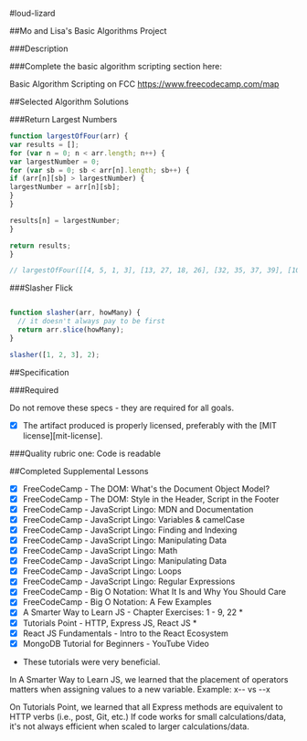 #loud-lizard

##Mo and Lisa's Basic Algorithms Project

###Description

###Complete the basic algorithm scripting section here:

Basic Algorithm Scripting on FCC
https://www.freecodecamp.com/map

##Selected Algorithm Solutions

###Return Largest Numbers
```javascript
function largestOfFour(arr) {
var results = [];
for (var n = 0; n < arr.length; n++) {
var largestNumber = 0;
for (var sb = 0; sb < arr[n].length; sb++) {
if (arr[n][sb] > largestNumber) {
largestNumber = arr[n][sb];
}
}

results[n] = largestNumber;
}

return results;
}

// largestOfFour([[4, 5, 1, 3], [13, 27, 18, 26], [32, 35, 37, 39], [1000, 1001, 857, 1]]);
```

###Slasher Flick
```javascript

function slasher(arr, howMany) {
  // it doesn't always pay to be first
  return arr.slice(howMany);
}

slasher([1, 2, 3], 2);
```

##Specification

###Required

Do not remove these specs - they are required for all goals.

 - [x] The artifact produced is properly licensed, preferably with the [MIT license][mit-license].

###Quality rubric one: Code is readable

##Completed Supplemental Lessons

 - [x] FreeCodeCamp - The DOM: What's the Document Object Model?
 - [x] FreeCodeCamp - The DOM: Style in the Header, Script in the Footer
 - [x] FreeCodeCamp - JavaScript Lingo: MDN and Documentation
 - [x] FreeCodeCamp - JavaScript Lingo: Variables & camelCase 
 - [x] FreeCodeCamp - JavaScript Lingo: Finding and Indexing 
 - [x] FreeCodeCamp - JavaScript Lingo: Manipulating Data 
 - [x] FreeCodeCamp - JavaScript Lingo: Math
 - [x] FreeCodeCamp - JavaScript Lingo: Manipulating Data 
 - [x] FreeCodeCamp - JavaScript Lingo: Loops
 - [x] FreeCodeCamp - JavaScript Lingo: Regular Expressions
 - [x] FreeCodeCamp - Big O Notation: What It Is and Why You Should Care
 - [x] FreeCodeCamp - Big O Notation: A Few Examples
 - [x] A Smarter Way to Learn JS - Chapter Exercises: 1 - 9, 22 *
 - [x] Tutorials Point - HTTP, Express JS, React JS * 
 - [x] React JS Fundamentals - Intro to the React Ecosystem
 - [x] MongoDB Tutorial for Beginners - YouTube Video
 
 * These tutorials were very beneficial. 
 
 In A Smarter Way to Learn JS, we learned that the placement of operators matters when assigning values to a new variable. Example: x-- vs --x
 
 On Tutorials Point, we learned that all Express methods are equivalent to HTTP verbs (i.e., post, Git, etc.) If code works for small calculations/data, it's not always efficient when scaled to larger calculations/data.
 
 
 

